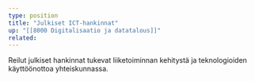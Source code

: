```yaml
---
type: position
title: "Julkiset ICT-hankinnat"
up: "[[8000 Digitalisaatio ja datatalous]]"
related:
---
```


Reilut julkiset hankinnat tukevat liiketoiminnan kehitystä ja teknologioiden käyttöönottoa yhteiskunnassa.